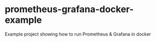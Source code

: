 # prometheus-grafana-docker-example
Example project showing how to run Prometheus &amp; Grafana in docker
